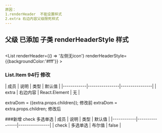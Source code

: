 ```yaml
---
原因：  
1.renderHeader  不能设置样式 
2.extra 右边内容父级限死样式
---
```


##  父级 已添加 子类 renderHeaderStyle 样式 
## 
   <List renderHeader={()  => '左侧无icon'} renderHeaderStyle={{backgroundColor:'#fff'}} ></List>
 
 ### List.Item 94行 修改

| 成员        | 说明           | 类型       | 默认值       |
|------------|----------------|----------------|
| extra      | 右边内容        | React.Element |  无  |

extraDom = (<View style={[styles.column]}>{extra.props.children}</View>); 修改前
extraDom = extra.props.children; 修改后


###新增 check 多选单选
| 成员        | 说明           | 类型       | 默认值       |
|------------|----------------|----------------|
| check      | 多选单选        |     布尔值      |  false  |

